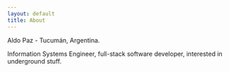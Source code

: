 ```yaml
---
layout: default
title: About
---
```


Aldo Paz - Tucumán, Argentina.

Information Systems Engineer, full-stack software developer, interested in underground stuff.
